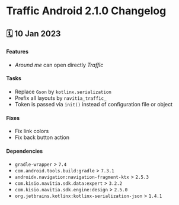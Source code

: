 # Traffic Android 2.1.0 Changelog

<h2>🗓 10 Jan 2023</h2>

#### Features
- _Around me_ can open directly _Traffic_

#### Tasks
- Replace `Gson` by `kotlinx.serialization`
- Prefix all layouts by `navitia_traffic_`
- Token is passed via `init()` instead of configuration file or object

#### Fixes
- Fix link colors
- Fix back button action

#### Dependencies
- `gradle-wrapper` > `7.4`
- `com.android.tools.build:gradle` > `7.3.1`
- `androidx.navigation:navigation-fragment-ktx` > `2.5.3`
- `com.kisio.navitia.sdk.data:expert` > `3.2.2`
- `com.kisio.navitia.sdk.engine:design` > `2.5.0`
- `org.jetbrains.kotlinx:kotlinx-serialization-json` > `1.4.1`
